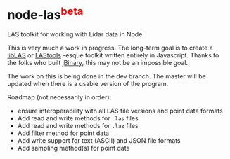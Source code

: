 # node-las<sup style="color:red">beta</sup>
LAS toolkit for working with Lidar data in Node

This is very much a work in progress.
The long-term goal is to create a [libLAS] or [LAStools] -esque toolkit written entirely in Javascript.
Thanks to the folks who built [jBinary], this may not be an impossible goal.

The work on this is being done in the dev branch. The master will be updated when there is 
a usable version of the program.

Roadmap (not necessarily in order):
* ensure interoperability with all LAS file versions and point data formats
* Add read and write methods for `.las` files
* Add read and write methods for `.laz` files
* Add filter method for point data
* Add write support for text (ASCII) and JSON file formats
* Add sampling method(s) for point data

<!-- References -->

[libLAS]: https://www.liblas.org/
[LAStools]: https://github.com/LAStools/LAStools
[jBinary]: https://github.com/jDataView/jBinary
